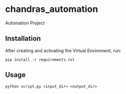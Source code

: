# chandras_automation
Automation Project

## Installation

After creating and activating the Virtual Enviroment, run:

```
pip install -r requirements.txt
```

## Usage

```
python script.py <input_dir> <output_dir>
```

